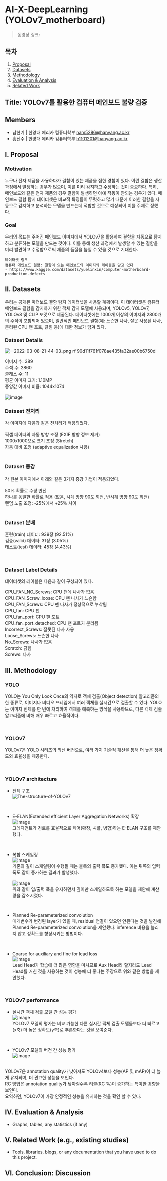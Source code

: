 # AI-X-DeepLearning (YOLOv7_motherboard)
> 동영상 링크: 
## 목차

1. [Proposal](#i-proposal)
2. [Datasets](#ii-datasets)
3. [Methodology](#iii-methodology)
4. [Evaluation & Analysis](#iv-evaluation--analysis)
5. [Related Work](#v-related-work)
   
## Title: YOLOv7를 활용한 컴퓨터 메인보드 불량 검증
## Members
- 남현기 | 한양대 에리카 컴퓨터학부 nam5286@hanyang.ac.kr
- 홍진수 | 한양대 에리카 컴퓨터학부 h1101201@hanyang.ac.kr


## I. Proposal
### Motivation
누구나 전자 제품을 사용하다가 결함이 있는 제품을 접한 경험이 있다. 이런 결함은 생산 과정에서 발생하는 경우가 많으며, 이를 미리 감지하고 수정하는 것이 중요하다. 특히, 메인보드와 같은 전자 제품의 경우 결함이 발생하면 아예 작동이 안되는 경우가 있다. 메인보드 결함 탐지 데이터셋은 비교적 특징들이 뚜렷하고 많기 때문에 이러한 결함을 자동으로 감지하고 분석하는 모델을 만드는데 적합할 것으로 예상되어 이를 주제로 정했다.

### Goal
우리의 목표는 주어진 메인보드 이미지에서 YOLOv7을 활용하여 결함을 자동으로 탐지하고 분류하는 모델을 만드는 것이다. 이를 통해 생산 과정에서 발생할 수 있는 결함을 미리 발견하고 수정함으로써 제품의 품질을 높일 수 있을 것으로 기대한다. 

```
데이터셋 링크  
컴퓨터 메인보드 결함: 결함이 있는 메인보드의 이미지와 레이블을 담고 있다
- https://www.kaggle.com/datasets/yuelinxin/computer-motherboard-production-defects

```

## II. Datasets
우리는 공개된 마더보드 결함 탐지 데이터셋을 사용할 계획이다. 이 데이터셋은 컴퓨터 메인보드 결함을 감지하기 위한 객체 감지 모델에 사용되며, YOLOv5, YOLOv7, YOLOv8 및 CLIP 포맷으로 제공된다. 데이터셋에는 1000개 이상의 이미지와 2800개의 주석이 포함되어 있으며, 일반적인 메인보드 결함(예: 느슨한 나사, 잘못 사용된 나사, 분리된 CPU 팬 포트, 긁힘 등)에 대한 정보가 담겨 있다.

### Dataset Details

![--2022-03-08-21-44-03_png rf 90d11f761f078ae435fa32ae00b6750d](https://github.com/namnhong/YOLOv7_motherboard/assets/50573818/c22de529-6f1f-49db-8549-67bfda57538c)

이미지 수: 389<br>
주석 수: 2860<br>
클래스 수: 11<br>
평균 이미지 크기: 1.10MP<br>
중앙값 이미지 비율: 1044x1074<br>
<br>
![image](https://github.com/namnhong/YOLOv7_motherboard/assets/50573818/d216ad14-461f-40d9-821d-bfdd5cc770fd)

### Dataset 전처리
각 이미지에 다음과 같은 전처리가 적용되었다.<br>
<br>
픽셀 데이터의 자동 방향 조정 (EXIF 방향 정보 제거)<br>
1000x1000으로 크기 조정 (Stretch)<br>
자동 대비 조정 (adaptive equalization 사용)<br>
<br>
### Dataset 증강
각 원본 이미지에서 아래와 같은 3가지 증강 기법이 적용되었다.<br>
<br>
50% 확률로 수평 반전<br>
하나를 동일한 확률로 적용 (없음, 시계 방향 90도 회전, 반시계 방향 90도 회전)<br>
랜덤 노출 조정: -25%에서 +25% 사이<br>
<br>
### Dataset 분배
훈련(train) 데이터: 939장 (92.51%)<br>
검증(valid) 데이터: 31장 (3.05%)<br>
테스트(test) 데이터: 45장 (4.43%)<br>

<br>

### Dataset Label Details
데이터셋의 레이블은 다음과 같이 구성되어 있다.<br>

CPU_FAN_NO_Screws: CPU 팬에 나사가 없음<br>
CPU_FAN_Screw_loose: CPU 팬 나사가 느슨함<br>
CPU_FAN_Screws: CPU 팬 나사가 정상적으로 부착됨<br>
CPU_fan: CPU 팬<br>
CPU_fan_port: CPU 팬 포트<br>
CPU_fan_port_detached: CPU 팬 포트가 분리됨<br>
Incorrect_Screws: 잘못된 나사 사용<br>
Loose_Screws: 느슨한 나사<br>
No_Screws: 나사가 없음<br>
Scratch: 긁힘<br>
Screws: 나사<br>

## III. Methodology

### YOLO
YOLO는 You Only Look Once의 약자로 객체 검출(Object detection) 알고리즘의 한 종류로, 이미지나 비디오 프레임에서 여러 객체를 실시간으로 검출할 수 있다. YOLO는 이미지 전체를 한 번에 처리하여 객체를 예측하는 방식을 사용하므로, 다른 객체 검출 알고리즘에 비해 매우 빠르고 효율적이다.<br>

<br>

### YOLOv7
YOLOv7은 YOLO 시리즈의 최신 버전으로, 여러 가지 기술적 개선을 통해 더 높은 정확도와 효율성을 제공한다.<br>

<br>

### YOLOv7 architecture
- 전체 구조<br>
![The-structure-of-YOLOv7](https://github.com/namnhong/YOLOv7_motherboard/assets/55042341/06d2390e-484d-40f1-a82f-631d4491d214)<br>
<br>

- E-ELAN(Extended efficient Layer Aggregation Networks) 확장<br>
![image](https://github.com/namnhong/YOLOv7_motherboard/assets/55042341/f4ead03e-a86d-4a6a-950a-4edf33d99349)<br>
그레디언트가 경로를 효율적으로 제어(확장, 셔플, 병합)하는 E-ELAN 구조를 제안했다.<br>
<br>

- 복합 스케일링<br>
![image](https://github.com/namnhong/YOLOv7_motherboard/assets/55042341/89376215-4695-4dac-86a5-9f0f3b0b772b)<br>
기존의 깊이 스케일링이 수행될 때는 블록의 출력 폭도 증가했다. 이는 뒤쪽의 입력 폭도 같이 증가하는 결과가 발생했다.<br><br>
![image](https://github.com/namnhong/YOLOv7_motherboard/assets/55042341/07f208eb-aeb6-46b2-be70-f7fe2bd31442)<br>
위와 같이 입/출력 폭을 유지하면서 깊이만 스케일하도록 하는 모델을 제안해 계산량을 감소시켰다.<br>
<br>

- Planned Re-parameterized convolution<br>
매개변수가 변경된 layer가 있을 때, residual 연결이 있으면 안된다는 것을 발견해 Planned Re-parameterized convolution을 제안했다.
inference 비용을 늘리지 않고 정확도를 향상시키는 방법이다.<br>
<br>

- Coarse for auxiliary and fine for lead loss<br>
![image](https://github.com/namnhong/YOLOv7_motherboard/assets/55042341/aaba55af-47c9-4de5-8eb8-ccbe79a1a386)<br>
Lead Head가 학습에 더 많은 영향을 미치므로 Aux Head라 할지라도 Lead Head를 거친 것을 사용하는 것이 성능에 더 좋다는 주장으로 위와 같은 방법을 제안했다.<br>

<br>

### YOLOv7 performance
- 실시간 객체 검출 모델 간 성능 평가<br>
![image](https://github.com/namnhong/YOLOv7_motherboard/assets/55042341/890163a3-7f04-4409-877c-f7ed11348172)<br>
YOLOv7 모델의 평가는 비교 가능한 다른 실시간 객체 검출 모델들보다 더 빠르고(x축) 더 높은 정확도(y축)로 추론한다는 것을 보여준다.<br>
<br>

- YOLOv7 모델의 버전 간 성능 평가<br>
![image](https://github.com/namnhong/YOLOv7_motherboard/assets/50573818/7bd3a0b2-c295-41f4-93f4-5283de10d000)
<br>
YOLOv7은 annotation quality가 낮아져도 YOLOv4보다 성능(AP 및 mAP)이 더 높게 유지되며, 더 견고한 성능을 보인다.<br>
RC 방법은 annotation quality가 낮아질수록 리콜(RC %)이 증가하는 특이한 경향을 보인다.<br>
요약하면, YOLOv7이 가장 안정적인 성능을 유지하는 것을 확인 할 수 있다.
<br>

## IV. Evaluation & Analysis
- Graphs, tables, any statistics (if any)

## V. Related Work (e.g., existing studies)
- Tools, libraries, blogs, or any documentation that you have used to do this project.

## VI. Conclusion: Discussion
